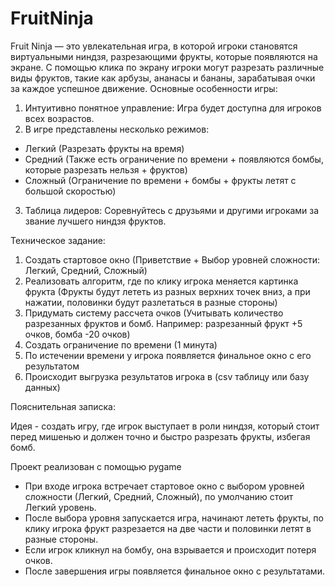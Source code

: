 # FruitNinja
Fruit Ninja — это увлекательная игра, в которой игроки становятся виртуальными ниндзя, разрезающими фрукты, которые появляются на экране. С помощью клика по экрану игроки могут разрезать различные виды фруктов, такие как арбузы, ананасы и бананы, зарабатывая очки за каждое успешное движение.
Основные особенности игры:
1. Интуитивно понятное управление: Игра будет доступна для игроков всех возрастов.
2. В игре представлены несколько режимов:
  - Легкий (Разрезать фрукты на время)
  - Средний (Также есть ограничение по времени + появляются бомбы, которые разрезать нельзя + фруктов)
  - Сложный (Ограничение по времени + бомбы + фрукты летят с большой скоростью)
3. Таблица лидеров: Соревнуйтесь с друзьями и другими игроками за звание лучшего ниндзя фруктов.

Техническое задание:
1) Создать стартовое окно (Приветствие + Выбор уровней сложности: Легкий, Средний, Сложный)
2) Реализовать алгоритм, где по клику игрока меняется картинка фрукта (Фрукты будут лететь из разных верхних точек вниз, а при нажатии, половинки будут разлетаться в разные стороны)
4) Придумать систему рассчета очков (Учитывать количество разрезанных фруктов и бомб. Например: разрезанный фрукт +5 очков, бомба -20 очков)
5) Создать ограничение по времени (1 минута)
6) По истечении времени у игрока появляется финальное окно с его результатом
7) Происходит выгрузка результатов игрока в (csv таблицу или базу данных)

Пояснительная записка:

Идея - создать игру, где игрок выступает в роли ниндзя, который стоит перед мишенью и должен точно и быстро разрезать фрукты, избегая бомб.

Проект реализован с помощью pygame

- При входе игрока встречает стартовое окно с выбором уровней сложности (Легкий, Средний, Сложный), по умолчанию стоит Легкий уровень.
- После выбора уровня запускается игра, начинают лететь фрукты, по клику игрока фрукт разрезается на две части и половинки летят в разные стороны.
- Если игрок кликнул на бомбу, она взрывается и происходит потеря очков. 
- После завершения игры появляется финальное окно с результатами.
